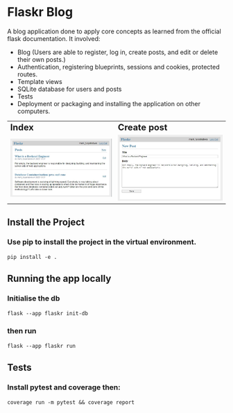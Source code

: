 # Flaskr Blog
A blog application done to apply core concepts as learned from the official flask documentation. It involved:

- Blog (Users are able to register, log in, create posts, and edit or delete their own posts.)
- Authentication, registering blueprints, sessions and cookies, protected routes.
- Template views
- SQLite database for users and posts
- Tests
- Deployment or packaging and installing the application on other computers.<br/>

<table border="0">
 <tr>
    <td><b style="font-size:20px">Index</b></td>
    <td><b style="font-size:20px">Create post</b></td>
 </tr>
 <tr>
    <td><img src="flaskr/img/index.jpg"/></td>
    <td><img src="flaskr/img/crete.jpg"/></td>
 </tr>
</table>

## Install the Project
### Use pip to install the project in the virtual environment.
    pip install -e .

## Running the app locally
### Initialise the db
    flask --app flaskr init-db
### then run
    flask --app flaskr run

## Tests
### Install pytest and coverage then:
    coverage run -m pytest && coverage report

